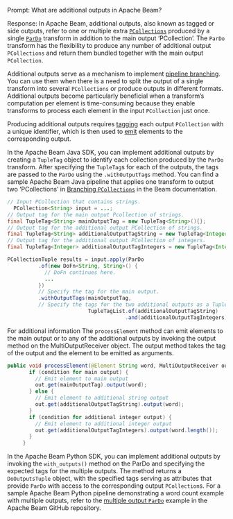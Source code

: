 Prompt:
What are additional outputs in Apache Beam?

Response:
In Apache Beam, additional outputs, also known as tagged or side outputs, refer to one or multiple extra [`PCollections`](https://beam.apache.org/documentation/basics/#pcollection) produced by a single [`ParDo`](https://beam.apache.org/documentation/programming-guide/#pardo) transform in addition to the main output ‘PCollection’. The `ParDo` transform has the flexibility to produce any number of additional output `PCollections` and return them bundled together with the main output `PCollection`.

Additional outputs serve as a mechanism to implement [pipeline branching](https://beam.apache.org/documentation/pipelines/design-your-pipeline/#branching-pcollections). You can use them when there is a need to split the output of a single transform into several `PCollections` or produce outputs in different formats. Additional outputs become particularly beneficial when a transform’s computation per element is time-consuming because they enable transforms to process each element in the input `PCollection` just once.

Producing additional outputs requires [tagging](https://beam.apache.org/documentation/programming-guide/#output-tags) each output `PCollection` with a unique identifier, which is then used to [emit](https://beam.apache.org/documentation/programming-guide/#multiple-outputs-dofn) elements to the corresponding output. 

In the Apache Beam Java SDK, you can implement additional outputs by creating a `TupleTag` object to identify each collection produced by the `ParDo` transform. After specifying the `TupleTag`s for each of the outputs, the tags are passed to the `ParDo` using the `.withOutputTags` method. You can find a sample Apache Beam Java pipeline that applies one transform to output two ‘PCollections’ in [Branching `PCollections`](https://beam.apache.org/documentation/pipelines/design-your-pipeline/#a-single-transform-that-produces-multiple-outputs) in the Beam documentation.

```java
// Input PCollection that contains strings. 
  PCollection<String> input = ...;
// Output tag for the main output Pcollection of strings.
final TupleTag<String> mainOutputTag = new TupleTag<String>(){};
// Output tag for the additional output PCollection of strings.
final TupleTag<String> additionalOutputTagString = new TupleTag<Integer>(){};
// Output tag for the additional output PCollection of integers.
final TupleTag<Integer> additionalOutputTagIntegers = new TupleTag<Integer>(){};

PCollectionTuple results = input.apply(ParDo
          .of(new DoFn<String, String>() {
            // DoFn continues here.
            ...
          })
          // Specify the tag for the main output.
          .withOutputTags(mainOutputTag,
          // Specify the tags for the two additional outputs as a TupleTagList.
                          TupleTagList.of(additionalOutputTagString)
                                      .and(additionalOutputTagIntegers)));

```
For additional information
The `processElement` method can emit elements to the main output or to any of the additional outputs by invoking the output method on the MultiOutputReceiver object. The output method takes the tag of the output and the element to be emitted as arguments.

```java
public void processElement(@Element String word, MultiOutputReceiver out) {
       if (condition for main output) {
         // Emit element to main output
         out.get(mainOutputTag).output(word);
       } else {
         // Emit element to additional string output
         out.get(additionalOutputTagString).output(word);
       }
       if (condition for additional integer output) {
         // Emit element to additional integer output
         out.get(additionalOutputTagIntegers).output(word.length());
       }
     }
```

In the Apache Beam Python SDK, you can implement additional outputs by invoking the `with_outputs()` method on the ParDo and specifying the expected tags for the multiple outputs. The method returns a `DoOutputsTuple` object, with the specified tags serving as attributes that provide `ParDo` with access to the corresponding output `PCollection`s. For a sample Apache Beam Python pipeline demonstrating a word count example with multiple outputs, refer to the [multiple output `ParDo`](https://github.com/apache/beam/blob/master/sdks/python/apache_beam/examples/cookbook/multiple_output_pardo.py) example in the Apache Beam GitHub repository.